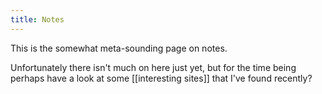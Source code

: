 ```yaml
---
title: Notes
---
```


This is the somewhat meta-sounding page on notes. 

Unfortunately there isn't much on here just yet, but for the time being perhaps have a look at some [[interesting sites]] that I've found recently?